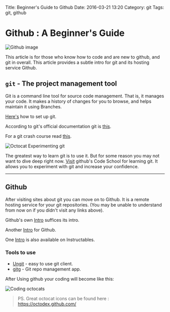 Title: Beginner's Guide to Github
Date: 2016-03-21 13:20
Category: git
Tags: git, github

# Github : A Beginner's Guide

![Github image](https://octodex.github.com/images/baracktocat.jpg)

This article is for those who know how to code and are new to github, and git in overall. This article provides a subtle intro for git and its hosting service Github.

## `git` - The project management tool

Git is a command line tool for source code management. That is, it manages your code. It makes a history of changes for you to browse, and helps maintain it using Branches.

[Here's](https://help.github.com/articles/set-up-git/) how to set up git.

According to git's official documentation git is [this](https://git-scm.com/book/en/v2/Getting-Started-Git-Basics).


For a git crash course read [this](http://rogerdudler.github.io/git-guide/).

![Octocat Experimenting git](https://octodex.github.com/images/labtocat.png)

The greatest way to learn git is to use it. But for some reason you may not want to dive deep right now. [Visit](https://try.github.io/) github's Code School for learning git. It allows you to experiment with git and increase your confidence.

---

## Github

After visiting sites about git you can move on to Github. It is a remote hosting service for your git repositories. (You may be unable to understand from now on if you didn't visit any links above).

Github's own [Intro](https://guides.github.com/activities/hello-world/) suffices its intro.

Another [Intro](http://readwrite.com/2013/09/30/understanding-github-a-journey-for-beginners-part-1/) for Github.

One [Intro](http://www.instructables.com/id/Introduction-to-GitHub/) is also available on Instructables.


### Tools to use

- [Ungit](https://github.com/FredrikNoren/ungit) - easy to use git client.
- [gitg](https://github.com/jessevdk/gitg) - Git repo management app.

After Using github your coding will become like this:

![Coding octocats](https://octodex.github.com/images/collabocats.jpg)

> PS. Great octocat icons can be found here : https://octodex.github.com/
